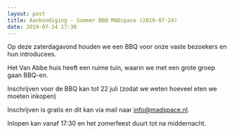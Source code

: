 ```yaml
---
layout: post
title: Aankondiging - Summer BBQ MADspace (2019-07-24)
date: 2019-07-24 17:30
---
```


Op deze zaterdagavond houden we een BBQ voor onze vaste bezoekers en hun introducees. 

Het Van Abbe huis heeft een ruime tuin, waarin we met een grote groep gaan BBQ-en. 
 
Inschrijven voor de BBQ kan tot 22 juli (zodat we weten hoeveel eten we moeten inkopen)

Inschrijven is gratis en dit kan via mail naar [info@madspace.nl](info@madspace.nl). 

Inlopen kan vanaf 17:30 en het zomerfeest duurt tot na middernacht. 
